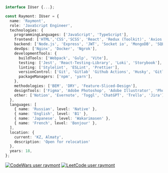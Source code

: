 ```TypeScript
interface IUser {...};

const Raymont: IUser = {
  name: 'Raymont',
  role: 'JavaScript Engineer',
  technologies: {
    programmingLanguages: ['JavaScript', 'TypeScript'],
    frontend: ['HTML','CSS','SCSS', 'React', 'Redux (Toolkit)', 'Axios', 'Firebase', 'i18n', 'NextJs', 'Strapi CMS', 'MaterialUI', 'Tailwind', 'Electron', 'Chart.js', 'WebMiniAps Telegram', 'React Native',],
    backend: ['Node.js', 'Express', 'JWT', 'Socket io', 'MongoDB', 'SQLite', 'MySql'],
    devOps: ['Nginx', 'Docker', 'Ngrok'],
    developmentTools: {
      buildTools: ['Webpack', 'Gulp', 'Vite'],
      testing: ['Jest', 'React-Testing-Library', 'Loki', 'Storybook'],
      linting: ['Stylelint', 'ESLint', 'Prettier'],
      versionControl: ['Git', 'Gitlab' 'Github Actions', 'Husky', 'Gitlab CD'],
      packageManagers: ['npm', 'yarn'],
    },
    methodologies: ['BEM', 'DRY', 'Feature-Sliced-Design'],
    designTools: ['Figma', 'Adobe Photoshop', 'Adobe Illustrator', 'Photopea', 'MagixVoxel', 'DragonBones'],
    other: ['Notion', 'Evernote', 'Toggl', 'ChatGPT', 'Trello', 'Jira'],
  },
  languages: [
    { name: 'Russian', level: 'Native' },
    { name: 'English', level: 'B1' },
    { name: 'Japanese', level: 'Wakarimasen' },
    { name: 'French', level: 'Bonjour' },
  ],
  location: {
    current: 'KZ, Almaty',
    description: 'Open for relocation'
  },
  years: 18,
};
```

[![CodeWars user raymont](https://www.codewars.com/users/Raymont/badges/large)](https://www.codewars.com/users/Raymont)
[![LeetCode user raymont](https://img.shields.io/badge/dynamic/json?style=for-the-badge&labelColor=black&color=%23ffa116&label=Solved%20tasks&query=solved&url=https%3A%2F%2Fleetcode-badge.vercel.app%2Fapi%2Fusers%2Fraymont&logo=leetcode&logoColor=yellow)](https://leetcode.com/raymont/)
